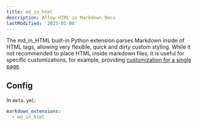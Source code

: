 ```yaml
---
title: md_in_html
description: Allow HTML in Markdown Docs
lastModified: '2025-01-08'
---
```


The md_in_HTML built-in Python extension parses Markdown inside of HTML tags, allowing very flexible, quick and dirty custom styling.  While it not recommended to place HTML inside markdown files, it is useful for specific customizations, for example, providing [customization for a single page](../styling.md#page-specific-styling).

## Config

In `meta.yml`:

```yml
markdown_extensions:
  - md_in_html
```
